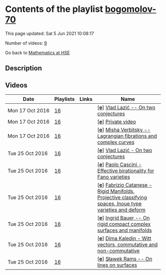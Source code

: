 # Contents of the playlist [bogomolov-70](https://www.youtube.com/playlist?list=PLq3E5oubNNoCXu2EjL5ZLSWQr-PZemsEU)

This page updated: Sat 5 Jun 2021 10:08:17

Number of videos: [9](#videos)

Go back to [Mathematics at HSE](../README.md)

## Description



## Videos

|Date|Playlists|Links|Name|
|---|---|---|---|
| Mon&nbsp;17&nbsp;Oct&nbsp;2016 | [16](../playlists/16 "bogomolov-70") |  | [[**e**](https://studio.youtube.com/video/Xdm3RMSbzs0/edit "Edit")] [Vlad Lazić -- On two conjectures](https://www.youtube.com/watch?v=Xdm3RMSbzs0&list=PLq3E5oubNNoCXu2EjL5ZLSWQr-PZemsEU "Этот ролик обработан в Видеоредакторе YouTube (http://www.youtube.com/editor)") |
| Mon&nbsp;17&nbsp;Oct&nbsp;2016 | [16](../playlists/16 "bogomolov-70") |  | [[**e**](https://studio.youtube.com/video/EY4LPv-85Ow/edit "Edit")] [Private video](https://www.youtube.com/watch?v=EY4LPv-85Ow&list=PLq3E5oubNNoCXu2EjL5ZLSWQr-PZemsEU "This video is private.") |
| Mon&nbsp;17&nbsp;Oct&nbsp;2016 | [16](../playlists/16 "bogomolov-70") |  | [[**e**](https://studio.youtube.com/video/Xh_RqaQciSk/edit "Edit")] [Misha Verbitsky -- Lagrangian fibrations and complex curves](https://www.youtube.com/watch?v=Xh_RqaQciSk&list=PLq3E5oubNNoCXu2EjL5ZLSWQr-PZemsEU "Этот ролик обработан в Видеоредакторе YouTube (http://www.youtube.com/editor)") |
| Tue&nbsp;25&nbsp;Oct&nbsp;2016 | [16](../playlists/16 "bogomolov-70") |  | [[**e**](https://studio.youtube.com/video/jFtcf4BDftM/edit "Edit")] [Vlad Lazić - On two conjectures](https://www.youtube.com/watch?v=jFtcf4BDftM&list=PLq3E5oubNNoCXu2EjL5ZLSWQr-PZemsEU "Этот ролик обработан в Видеоредакторе YouTube (http://www.youtube.com/editor)") |
| Tue&nbsp;25&nbsp;Oct&nbsp;2016 | [16](../playlists/16 "bogomolov-70") |  | [[**e**](https://studio.youtube.com/video/4K0IJP5bWeA/edit "Edit")] [Paolo Cascini  - Effective birationality for Fano varieties](https://www.youtube.com/watch?v=4K0IJP5bWeA&list=PLq3E5oubNNoCXu2EjL5ZLSWQr-PZemsEU "Этот ролик обработан в Видеоредакторе YouTube (http://www.youtube.com/editor)") |
| Tue&nbsp;25&nbsp;Oct&nbsp;2016 | [16](../playlists/16 "bogomolov-70") |  | [[**e**](https://studio.youtube.com/video/5Xzv7PCOtpQ/edit "Edit")] [Fabrizio Catanese - Rigid Manifolds, Projective classifying spaces, Inoue type varieties and deform](https://www.youtube.com/watch?v=5Xzv7PCOtpQ&list=PLq3E5oubNNoCXu2EjL5ZLSWQr-PZemsEU "Этот ролик обработан в Видеоредакторе YouTube (http://www.youtube.com/editor)") |
| Tue&nbsp;25&nbsp;Oct&nbsp;2016 | [16](../playlists/16 "bogomolov-70") |  | [[**e**](https://studio.youtube.com/video/f0hfGwC3Jw0/edit "Edit")] [Ingrid Bauer  -- On rigid compact complex surfaces and manifolds](https://www.youtube.com/watch?v=f0hfGwC3Jw0&list=PLq3E5oubNNoCXu2EjL5ZLSWQr-PZemsEU "Этот ролик обработан в Видеоредакторе YouTube (http://www.youtube.com/editor)") |
| Tue&nbsp;25&nbsp;Oct&nbsp;2016 | [16](../playlists/16 "bogomolov-70") |  | [[**e**](https://studio.youtube.com/video/RFXqVaaI-Ec/edit "Edit")] [Dima Kaledin -  Witt vectors, commutative and non-commutative](https://www.youtube.com/watch?v=RFXqVaaI-Ec&list=PLq3E5oubNNoCXu2EjL5ZLSWQr-PZemsEU "Этот ролик обработан в Видеоредакторе YouTube (http://www.youtube.com/editor)") |
| Tue&nbsp;25&nbsp;Oct&nbsp;2016 | [16](../playlists/16 "bogomolov-70") |  | [[**e**](https://studio.youtube.com/video/Dv7_dllSmE4/edit "Edit")] [Sl̷awek Rams -- On lines on surfaces](https://www.youtube.com/watch?v=Dv7_dllSmE4&list=PLq3E5oubNNoCXu2EjL5ZLSWQr-PZemsEU "Этот ролик обработан в Видеоредакторе YouTube (http://www.youtube.com/editor)") |

